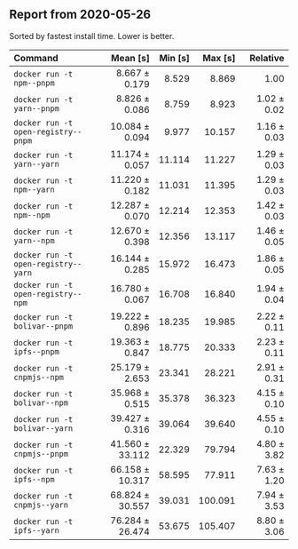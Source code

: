 ## Report from 2020-05-26

Sorted by fastest install time. Lower is better.


| Command | Mean [s] | Min [s] | Max [s] | Relative |
|:---|---:|---:|---:|---:|
| `docker run -t npm--pnpm` | 8.667 ± 0.179 | 8.529 | 8.869 | 1.00 |
| `docker run -t yarn--pnpm` | 8.826 ± 0.086 | 8.759 | 8.923 | 1.02 ± 0.02 |
| `docker run -t open-registry--pnpm` | 10.084 ± 0.094 | 9.977 | 10.157 | 1.16 ± 0.03 |
| `docker run -t yarn--yarn` | 11.174 ± 0.057 | 11.114 | 11.227 | 1.29 ± 0.03 |
| `docker run -t npm--yarn` | 11.220 ± 0.182 | 11.031 | 11.395 | 1.29 ± 0.03 |
| `docker run -t npm--npm` | 12.287 ± 0.070 | 12.214 | 12.353 | 1.42 ± 0.03 |
| `docker run -t yarn--npm` | 12.670 ± 0.398 | 12.356 | 13.117 | 1.46 ± 0.05 |
| `docker run -t open-registry--yarn` | 16.144 ± 0.285 | 15.972 | 16.473 | 1.86 ± 0.05 |
| `docker run -t open-registry--npm` | 16.780 ± 0.067 | 16.708 | 16.840 | 1.94 ± 0.04 |
| `docker run -t bolivar--pnpm` | 19.222 ± 0.896 | 18.235 | 19.985 | 2.22 ± 0.11 |
| `docker run -t ipfs--pnpm` | 19.363 ± 0.847 | 18.775 | 20.333 | 2.23 ± 0.11 |
| `docker run -t cnpmjs--npm` | 25.179 ± 2.653 | 23.341 | 28.221 | 2.91 ± 0.31 |
| `docker run -t bolivar--npm` | 35.968 ± 0.515 | 35.378 | 36.323 | 4.15 ± 0.10 |
| `docker run -t bolivar--yarn` | 39.427 ± 0.316 | 39.064 | 39.640 | 4.55 ± 0.10 |
| `docker run -t cnpmjs--pnpm` | 41.560 ± 33.112 | 22.329 | 79.794 | 4.80 ± 3.82 |
| `docker run -t ipfs--npm` | 66.158 ± 10.317 | 58.595 | 77.911 | 7.63 ± 1.20 |
| `docker run -t cnpmjs--yarn` | 68.824 ± 30.557 | 39.031 | 100.091 | 7.94 ± 3.53 |
| `docker run -t ipfs--yarn` | 76.284 ± 26.474 | 53.675 | 105.407 | 8.80 ± 3.06 |
